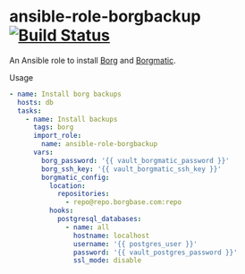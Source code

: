 # ansible-role-borgbackup [![Build Status](https://ci.depode.com/api/badges/danihodovic/ansible-role-borgbackup/status.svg)](https://ci.depode.com/danihodovic/ansible-role-borgbackup)

An Ansible role to install [Borg](https://github.com/borgbackup/borg) and [Borgmatic](https://github.com/witten/borgmatic).

Usage
```yaml
- name: Install borg backups
  hosts: db
  tasks:
    - name: Install backups
      tags: borg
      import_role:
        name: ansible-role-borgbackup
      vars:
        borg_password: '{{ vault_borgmatic_password }}'
        borg_ssh_key: '{{ vault_borgmatic_ssh_key }}'
        borgmatic_config:
          location:
            repositories:
              - repo@repo.borgbase.com:repo
          hooks:
            postgresql_databases:
              - name: all
                hostname: localhost
                username: '{{ postgres_user }}'
                password: '{{ vault_postgres_password }}'
                ssl_mode: disable
```
